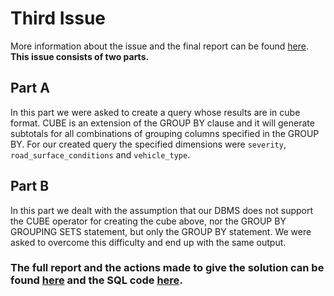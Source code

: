 # **Third Issue** #
More information about the issue and the final report can be found [here](3rd-Issue/3rd-Issue.pdf). **This issue consists of two parts.**

## Part A ##
In this part we were asked to create a query whose results are in cube format. CUBE is an extension of the GROUP BY clause
and it will generate subtotals for all combinations of grouping columns specified in the GROUP BY. For our created query the specified dimensions were 
`severity`, `road_surface_conditions` and `vehicle_type`.

## Part B ##
In this part we dealt with the assumption that our DBMS does not support the CUBE operator for creating the cube above, nor the GROUP BY GROUPING SETS statement, but only the GROUP BY statement. 
We were asked to overcome this difficulty and end up with the same output. 

### The full report and the actions made to give the solution can be found [here](3rd-Issue/3rd-Issue.pdf) and the SQL code [here](3rd-Issue/src).
